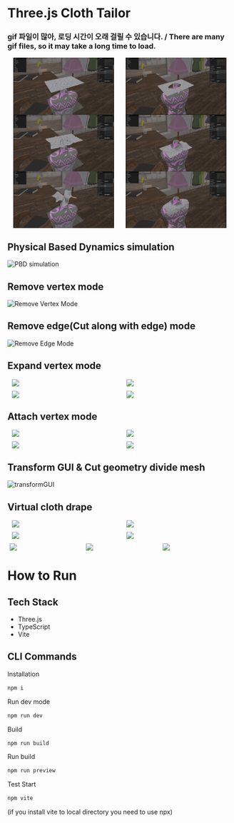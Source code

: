 # Three.js Cloth Tailor
### gif 파일이 많아, 로딩 시간이 오래 걸릴 수 있습니다. / There are many gif files, so it may take a long time to load.
<p style="display: flex; flex-wrap: wrap; gap: 0px; justify-content: space-around;">
  <img src="./docs/cloth_tailor_attach_drop_1.png" width="45%" />
  <img src="./docs/cloth_tailor_drop_1.png" width="45%" />
  <img src="./docs/cloth_tailor_attach_drop_2.png" width="45%" />
  <img src="./docs/cloth_tailor_drop_2.png" width="45%" />
  <img src="./docs/cloth_tailor_attach_drop_3.png" width="45%" />
  <img src="./docs/cloth_tailor_drop_3.png" width="45%" />
</p>

## Physical Based Dynamics simulation
![PBD simulation](docs/cloth-pbd-simulation.gif)

## Remove vertex mode
![Remove Vertex Mode](docs/cloth-remove-vertex.gif)

## Remove edge(Cut along with edge) mode
![Remove Edge Mode](docs/cloth-remove-edge.gif)

## Expand vertex mode
<p style="display: flex; flex-wrap: wrap; gap: 10px; justify-content: space-around;">
  <img src="./docs/expandVertex1.gif" width="45%" />
  <img src="./docs/expandVertex2.gif" width="45%" />
  <img src="./docs/expandVertex3.gif" width="45%" />
  <img src="./docs/expandVertex4.gif" width="45%" />
</p>

## Attach vertex mode
<p style="display: flex; flex-wrap: wrap; gap: 10px; justify-content: space-around;">
  <img src="./docs/attachVertex3.gif" width="45%" />
  <img src="./docs/attachVertex4.gif" width="45%" />
  <img src="./docs/attachVertex1.gif" width="45%" />
  <img src="./docs/attachVertex2.gif" width="45%" />
</p>

## Transform GUI & Cut geometry divide mesh
![transformGUI](docs/transformGUI1.gif)

## Virtual cloth drape
<p style="display: flex; flex-wrap: wrap; gap: 10px; justify-content: space-around;">
  <img src="./docs/attachOverMannequin1.gif" width="45%" />
  <img src="./docs/removeVertexAttachOverMannequin2.gif" width="45%" />
  <img src="./docs/attachOverMannequin3.gif" width="45%" />
  <img src="./docs/removeVertexOverMannequin1.gif" width="45%" />
  <img src="./docs/attachOverMannequin2.gif" width="30%" />
  <img src="./docs/removeVertexAttachOverMannequin1.gif" width="30%" />
  <img src="./docs/removeVertexOverMannequin2.gif" width="30%" />
</p>

# How to Run
## Tech Stack

- Three.js
- TypeScript
- Vite

## CLI Commands

Installation

```bash
npm i
```

Run dev mode

```bash
npm run dev
```

Build

```bash
npm run build
```

Run build

```bash
npm run preview
```

Test Start
```bash
npm vite
```
(if you install vite to local directory you need to use npx)